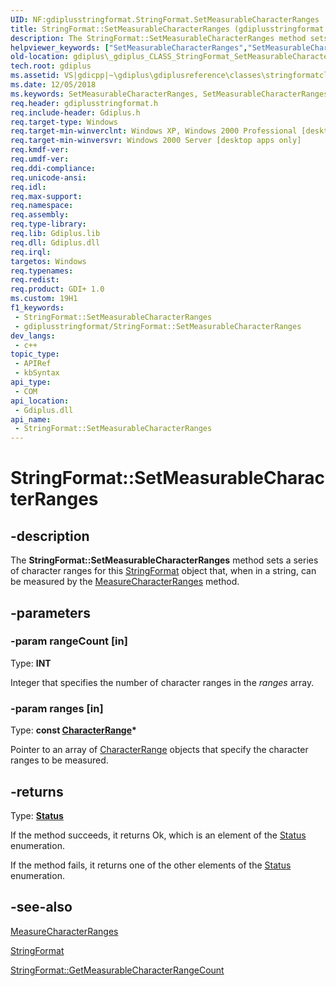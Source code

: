 ```yaml
---
UID: NF:gdiplusstringformat.StringFormat.SetMeasurableCharacterRanges
title: StringFormat::SetMeasurableCharacterRanges (gdiplusstringformat.h)
description: The StringFormat::SetMeasurableCharacterRanges method sets a series of character ranges for this StringFormat object that, when in a string, can be measured by the MeasureCharacterRanges method.
helpviewer_keywords: ["SetMeasurableCharacterRanges","SetMeasurableCharacterRanges method [GDI+]","SetMeasurableCharacterRanges method [GDI+]","StringFormat class","StringFormat class [GDI+]","SetMeasurableCharacterRanges method","StringFormat.SetMeasurableCharacterRanges","StringFormat::SetMeasurableCharacterRanges","_gdiplus_CLASS_StringFormat_SetMeasurableCharacterRanges_rangeCount_ranges_","gdiplus._gdiplus_CLASS_StringFormat_SetMeasurableCharacterRanges_rangeCount_ranges_"]
old-location: gdiplus\_gdiplus_CLASS_StringFormat_SetMeasurableCharacterRanges_rangeCount_ranges_.htm
tech.root: gdiplus
ms.assetid: VS|gdicpp|~\gdiplus\gdiplusreference\classes\stringformatclass\stringformatmethods\setmeasurablecharacterranges.htm
ms.date: 12/05/2018
ms.keywords: SetMeasurableCharacterRanges, SetMeasurableCharacterRanges method [GDI+], SetMeasurableCharacterRanges method [GDI+],StringFormat class, StringFormat class [GDI+],SetMeasurableCharacterRanges method, StringFormat.SetMeasurableCharacterRanges, StringFormat::SetMeasurableCharacterRanges, _gdiplus_CLASS_StringFormat_SetMeasurableCharacterRanges_rangeCount_ranges_, gdiplus._gdiplus_CLASS_StringFormat_SetMeasurableCharacterRanges_rangeCount_ranges_
req.header: gdiplusstringformat.h
req.include-header: Gdiplus.h
req.target-type: Windows
req.target-min-winverclnt: Windows XP, Windows 2000 Professional [desktop apps only]
req.target-min-winversvr: Windows 2000 Server [desktop apps only]
req.kmdf-ver: 
req.umdf-ver: 
req.ddi-compliance: 
req.unicode-ansi: 
req.idl: 
req.max-support: 
req.namespace: 
req.assembly: 
req.type-library: 
req.lib: Gdiplus.lib
req.dll: Gdiplus.dll
req.irql: 
targetos: Windows
req.typenames: 
req.redist: 
req.product: GDI+ 1.0
ms.custom: 19H1
f1_keywords:
 - StringFormat::SetMeasurableCharacterRanges
 - gdiplusstringformat/StringFormat::SetMeasurableCharacterRanges
dev_langs:
 - c++
topic_type:
 - APIRef
 - kbSyntax
api_type:
 - COM
api_location:
 - Gdiplus.dll
api_name:
 - StringFormat::SetMeasurableCharacterRanges
---
```


# StringFormat::SetMeasurableCharacterRanges


## -description

The <b>StringFormat::SetMeasurableCharacterRanges</b> method sets a series of character ranges for this 
			<a href="/windows/desktop/api/gdiplusstringformat/nl-gdiplusstringformat-stringformat">StringFormat</a> object that, when in a string, can be measured by the <a href="/windows/desktop/api/gdiplusgraphics/nf-gdiplusgraphics-graphics-measurecharacterranges">MeasureCharacterRanges</a> method.

## -parameters

### -param rangeCount [in]

Type: <b>INT</b>

Integer that specifies the number of character ranges in the 
					<i>ranges</i> array.

### -param ranges [in]

Type: <b>const <a href="/windows/desktop/api/gdiplustypes/nl-gdiplustypes-characterrange">CharacterRange</a>*</b>

Pointer to an array of 
					<a href="/windows/desktop/api/gdiplustypes/nl-gdiplustypes-characterrange">CharacterRange</a> objects that specify the character ranges to be measured.

## -returns

Type: <b><a href="/windows/desktop/api/gdiplustypes/ne-gdiplustypes-status">Status</a></b>

If the method succeeds, it returns Ok, which is an element of the 
						<a href="/windows/desktop/api/gdiplustypes/ne-gdiplustypes-status">Status</a> enumeration.

If the method fails, it returns one of the other elements of the 
						<a href="/windows/desktop/api/gdiplustypes/ne-gdiplustypes-status">Status</a> enumeration.

## -see-also

<a href="/windows/desktop/api/gdiplusgraphics/nf-gdiplusgraphics-graphics-measurecharacterranges">MeasureCharacterRanges</a>



<a href="/windows/desktop/api/gdiplusstringformat/nl-gdiplusstringformat-stringformat">StringFormat</a>



<a href="/windows/desktop/api/gdiplusstringformat/nf-gdiplusstringformat-stringformat-getmeasurablecharacterrangecount">StringFormat::GetMeasurableCharacterRangeCount</a>

